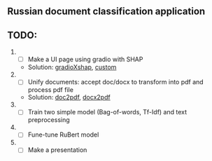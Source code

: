 ## Russian document classification application


## TODO:
1. - [ ] Make a UI page using gradio with SHAP
    - Solution: [gradioXshap](https://gradio.app/advanced_interface_features/#interpreting-your-predictions), [custom](https://gradio.app/custom_interpretations_with_blocks/)
2. - [ ] Unify documents: accept doc/docx to transform into pdf and process pdf file  
    - Solution: [doc2pdf](https://stackoverflow.com/questions/6011115/doc-to-pdf-using-python), [docx2pdf](https://ysko909.github.io/posts/docx-convert-to-pdf-with-python/)
3. - [ ] Train two simple model (Bag-of-words, Tf-Idf) and text preprocessing 
4. - [ ] Fune-tune RuBert model
5. - [ ] Make a presentation
